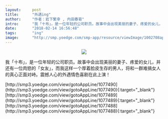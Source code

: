 ```yaml
---
layout:     post
title:      "外遇ing"
author:     "作者：岩下繁幸 , 内田春菊"
intro:      "我「十布」，是一位年轻的公司职员。故事中会出现美丽的妻子、疼爱的女儿，并还有一位肉慾的「女友」，而我这样一个厚着脸皮生存的男人，将和一群难搞女人的真心正面对峙。震撼人心的外遇情色喜剧在此上演！"
date:       "2018-02-14 16:56:48"
tags:       "ing"
image:      "http://smp.yoedge.com/smp-app/resource/viewImage/1002708appline.png"
---
```

<div style="text-align: center">
<p><img src="http://smp.yoedge.com/smp-app/resource/viewImage/1002708appline.png"/></p>
</div>
<p class="post-meta">
<span>我「十布」，是一位年轻的公司职员。故事中会出现美丽的妻子、疼爱的女儿，并还有一位肉慾的「女友」，而我这样一个厚着脸皮生存的男人，将和一群难搞女人的真心正面对峙。震撼人心的外遇情色喜剧在此上演！</span>
</p>
[http://smp3.yoedge.com/view/gotoAppLine/1077490](http://smp3.yoedge.com/view/gotoAppLine/1077490){:target="_blank"}
[http://smp3.yoedge.com/view/gotoAppLine/1077489](http://smp3.yoedge.com/view/gotoAppLine/1077489){:target="_blank"}
[http://smp3.yoedge.com/view/gotoAppLine/1077488](http://smp3.yoedge.com/view/gotoAppLine/1077488){:target="_blank"}


